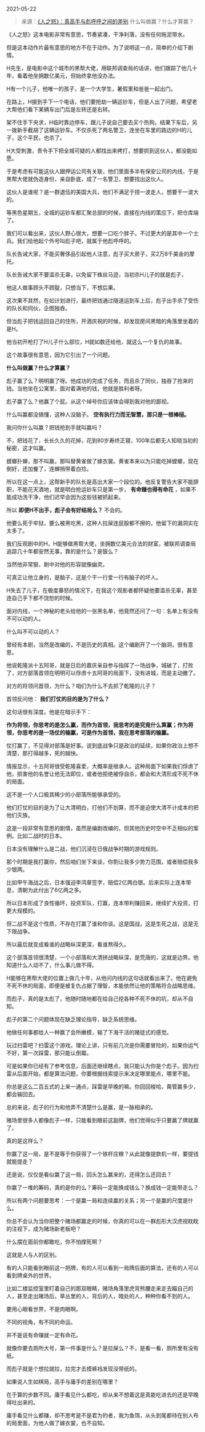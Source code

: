 2021-05-22

> 来源：[《人之怒》：真高手与彪呼呼之间的差别](http://mp.weixin.qq.com/s?__biz=MzU0MjYwNDU2Mw==&mid=2247498931&idx=1&sn=6af82f06f1595f43ccf251dceb321b5e&chksm=fb1a90cfcc6d19d9faf0c10f7d08f3f04adb1f357c977716ccd8da78f59f0bdf4f67feda8298&scene=27#wechat_redirect)
> 什么叫做赢？什么才算赢？

《人之怒》这本电影非常有意思，节奏紧凑，干净利落，没有任何拖泥带水。

  

但是这本动作片最有意思的地方不在于动作。为了说明这一点，简单的介绍下剧情。  

  

H先生，是电影中这个城市的黑帮大佬，用联邦调查局的话讲，他们跟踪了他几十年，看着他坐拥数亿美元，但始终拿他没办法。

  

H有一个儿子，他唯一的孩子，是一个大学生，暑假里和爸爸一起出门。  

  

在路上，H接到手下一个电话，他们要抢劫一辆运钞车，但是人出了问题，希望老大帮他们看下某辆车出门后是左转还是右转。  

  

架不住手下央求，H临时靠边停车，跟儿子说自己要去买个热狗。结果下车后，另一拨新手截胡了这辆运钞车。不仅杀死了两名警卫，连坐在车里的路边的H的儿子，这个平民，也杀了。  

  

H大受刺激，责令手下把全城可疑的人都找出来拷打，想要抓到这伙人，都没能如愿。  

  

于是考虑有可能这伙人跟押运公司有关联，他们里面多半有保安公司的内线，于是黑帮大佬就伪造身份，亲自卧底，成了一名警卫，想要找出这伙人。  

  

这伙人是谁呢？是一群退伍的美国大兵，他们不满足于捞一波走人，想要干一波大的。  

  

等黑色星期五，全城的运钞车都汇聚总部的时候，直接在内线的策应下，把仓库端了。

  

我们可以看出来，这伙人野心很大，想要一口吃个胖子。不过更大的是其中一个士兵。我们给他起个外号叫彪子吧，就属于他彪呼呼的。  

  

队长告诫大家，不能买奢侈品引起他人注意，彪子买大房子，买2万8千美金的摩托。

  

队长告诫大家不要滥杀无辜，以免留下蛛丝马迹，当初杀H儿子的就是彪子，

他这人做事顾头不顾腚，只想当下，不想后果。  

  

这次果不其然，在如计划进行，最终把钱通过隧道运到车上后，彪子出手杀了受伤的队长和同伙，企图独吞。  

  

但当彪子把钱运回自己的住所，开酒庆祝的时候，却发现房间黑暗的角落里坐着的是H。

  

他当初开枪打了H儿子什么部位，H就如数还给他，就这么一个复仇的故事。  

  

这个故事很有意思，因为它引出了一个问题。

  

 **什么叫做赢？什么才算赢？**

  

彪子赢了么？明明赢了呀。他成功的完成了任务，而且杀了同伙，独吞了抢来的钱。当他坐在公寓里，面对着满地的钱，他就是胜利者呀。  

  

彪子赢了么？他赢了个屁。从这个绰号你应该体会得到我对他的鄙视。  

  

什么叫赢都没搞懂，这种人没脑子。 **空有执行力而无智慧，那只是一根棒槌。**  

  

我问你什么叫赢？把钱抢到手就叫赢吗？  

  

不，把钱花了，长长久久的花掉，花到80岁寿终正寝，100年后都无人知晓当初的秘密，这才叫赢。

  

螳螂扑蝉，那不叫赢，那叫替黄雀做了嫁衣裳。黄雀本来以为只能吃掉螳螂，现在倒好，还加餐了，连蝉捎带着白捡。  

  

所以在这一点上，这帮新手的队长是高出大家一个段位的。他反复警告大家不能辞职，不能花天酒地，就是明白抢运钞车只是第一步， **有命赚也得有命花**
，如果不能成功洗干净，他们迟早会因为这些钱被抓起来。  

  

所以 **即便H不出手，彪子会有好结局么？** 不会的。

  

他要么死于牢狱，要么被黑吃黑，这种人拉屎连屁股都不擦的，他留下的漏洞实在太多了。

  

我们反观剧中的H，H能够做黑帮大佬，坐拥数亿美元合法的财富，被联邦调查局追踪几十年都安然无事，靠的是什么？是狠么？

  

当然他非常狠，剧中对他的形容就像幽灵。  

  

可真正让他立身的，是脑子，这是个干一行爱一行有脑子的坏人。  

  

H失去了儿子，在极度暴怒的情况下，在我这个观影者都怀疑他要滥杀无辜，甚至连自己手下都不饶恕的时候。

  

面对内线，一个神秘的老头给他的一张黑名单，他竟然还问了一句：名单上有没有不可以动的人。

  

什么叫不可以动的人？  

  

曾经有本剧，当然是改编的，不是历史的真相。这个编剧开了一个脑洞，很有意思。

  

他说乾隆派十五阿哥，就是日后的嘉庆亲自参与指挥了一场战争，城破了，打败了，对方部落首领在明明可以俘虏十五阿哥的局面下，没有进城，而是主动撤了。

  

对方的将领问首领，为什么？咱们为什么不去抓了乾隆的儿子？

  

首领反问他： **我们打仗的目的是为了什么？**  

  

这句话很有深度。他是在暗示手下：

  

 **作为将领，你思考的是怎么赢，而作为首领，我思考的是究竟什么算赢；作为将领，你思考的是一场仗的输赢，可是作为首领，我在思考部落的输赢。**

  

仗打赢了，不见得对部落是好事。说到底战争只是政治的延续，如果你政治上想不清楚，那打得越多，死的越快。  

  

情报显示，十五阿哥很受乾隆喜爱，大概率是继承人。这种局面下如果我们俘虏了他，损害他的名誉让他无法即位，或者他拒绝被俘自杀，都会和大清形成不死不休的局面。

  

这不是一个人口极其稀少的小部落所能够承受的。  

  

他们打仗的目的是为了让大清明白，打他们不划算，而不是迫使大清不计成本的把他们灭族。

  

这是一段非常有意思的剧情，虽然是编剧改编的，但其他历史时空中不乏相似的案例。比如二战时的日本。

  

日本没有理解什么是二战，他们沉浸在日俄战争时期的游戏规则。  

  

那个时期是我打赢你，然后咱们坐下来谈，你割让我多少势力范围，或者赔偿我多少银两。  

  

比如甲午海战之后，日本强迫李鸿章签字，赔偿2亿两白银。后来实际上连本带息，清朝为此付出了6亿两之多。

  

所以日本形成了良性循环，投资军队，打赢，连本带利赚回来，继续扩大投资，打更大规模的。  

  

但二战不是这个性质，不存在打赢了谁和你谈。这是国战，这是生死之战，这是无下限战争。  

  

所以最后就变成看谁的战略纵深更深，看谁熬得久。  

  

这个部落首领很清楚，一个小部落和大清拼战略纵深，是荒唐的，这就是边界。他知道什么人动不了，什么事儿做不得。  

  

H能够在黑帮大佬的位置上做几十年，从他问内线的这句话就看出来了。他在避免不死不休的局面，即便是被复仇占据了理智，本能依然让他的策略符合战略思维。  

  

而彪子，真的是太彪了，他随时随地都在给自己挖各种不死不休的坑，却从不自知。  

  

彪子的第二个问题体现在缺乏理论指导，缺乏系统思维。  

  

他做任何事都给人一种赢了会所嫩模，输了下海干活的赌徒式的感觉。

  

玩过扫雷吧？扫雷这个游戏，理论上讲，只有前几次是你需要冒险的，如果你运气不好，第一次踩雷，那只能认倒霉。  

  

可是如果你已经有了参考信息，后面还继续瞎点，我只能认为你是个彪子。因为扫雷从后面开始，都是算法问题，你要根据线索提示来决定哪里能点，哪里不能。

  

你总是这么二百五式的上来一通点，踩雷是早晚的嘛。你回回梭哈，甭管赢多少，都会输回去。  

  

总的来说，彪子的行为和他弄不清楚什么是赢，是一脉相承的。

  

赌场里很多人都像彪子一样，只能看到眼前这副牌，他们觉得似乎只要赢了牌就赢了。  

  

真的是这样么？

  

你赢了这一局，是不是等于你获得了一个铁杆庄稼？从此就像提款机一样，要提钱就能提走？  

  

还是说，仅仅是看似赢了这一局，回头怎么赢来的，还得怎么还回去？

  

你赢了一堆的筹码，真的是你的么？筹码一定能换成钱么？换成钱一定能带走么？

  

所以有两个问题要思考：一个是赢一局和连续赢的关系；另一个是赢的尺度是什么。

  

你总不会认为当你把整个赌场都赢走的时候，你真的可以在一群彪形大汉虎视眈眈的注视下，成为赌场新老板吧？  

  

什么摆在面前你都敢吃，你不怕撑死啊？

  

这就是人与人的区别。

  

有的人只能看到眼前这一把牌，有的人可以看到一局牌后面的算法，还有的人可以看到牌桌外的世界。

  

比如二楼监控室里盯着自己的那双眼睛，赌场角落里虎背熊腰走来走去瞄自己的人，甚至走出赌场后，草丛里的人，背后的人，暗处的人，种种你看不到的人。

  

要用心眼看世界，不是肉眼啊。

  

不同的视角，有不同的命运。  

  

并不是说有命赚就一定有命花。

  

就像你要去厕所大号，第一件事是什么？是拉屎么？不，是看一看，厕所里有没有纸。

  

而彪子就是个想拉就拉，拉完才去摸裤裆发现没带纸的。  

  

如果说人生如棋局，高手与庸手的差别在哪里？

  

在于算的步数不同。庸手看见什么都吃，却从来不想着这是真能吃进去的还是早晚得吐出来的。

  

庸手看见什么都赚，却不思考是不是君为钓者，我为鱼饵，从头到尾都待在别人布的局里面，为他人做了嫁衣裳，也不自知。

